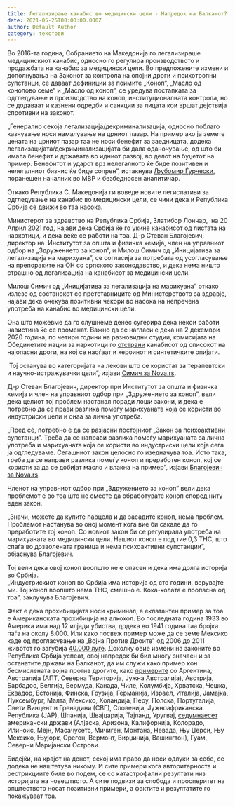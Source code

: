 ```yaml
---
title: Легализирање канабис во медицински цели - Напредок на Балканот?
date: 2021-05-25T00:00:00.000Z
author: Default Author
category: текстови
---
```


Во 2016-та година, Собранието на Македонија го легализираше медицинскиот канабис, односно го регулира производството и продажбата на канабис за медицински цели. Во предложените измени и дополнувања на Законот за контрола на опојни дроги и психотропни супстанци, се даваат дефиниции за поимите „Коноп“, „Масло од конопово семе“ и „Масло од коноп“, се уредува постапката за одгледување и производство на коноп, институционалната контрола, но се додаваат и казнени одредби и санкции за лицата кои вршат дејствија спротивни на законот.  
  
„Генерално секоја легализација/декриминализација, односно поблаго казнување носи намалување на црниот пазар. На пример ако ја земете цената на црниот пазар таа не носи бенефит за заедницата, додека легализацијата/декриминализацијата би дала оданочување, од што би имала бенефит и државата во идниот развој, во делот на буџетот на пример. Бенефитот и ударот врз нелегалното ќе биде позитивен и нелегалниот бизнис ќе биде сопрен”, истакнува [Љубомир Ѓурчески](https://www.slobodnaevropa.mk/a/29563946.html), поранешен началник во МВР и безбедносен аналитичар.  
  
Откако Република С. Македонија ги воведе новите легислативи за одгледување на канабис во медицински цели, се чини дека и Република Србија се движи во таа насока.  
  
Министерот за здравство на Република Србија, Златибор Лончар,  на 20 Април 2021 год, најави дека Србија ќе го укине канабисот од листата на наркотици, и дека веќе се работи на тоа. Д-р Стеван Благојевич, директор на  Институтот за општа и физичка хемија, член на управниот одбор на „Здружението за коноп”, и Милош Симич од „Иницијатива за легализација на марихуана”, се согласија за потребата од усогласување на препораките на ОН со српското законодавство, и дека нема ништо страшно од легализација на канабисот за медицински цели. 

Милош Симич од „Иницијатива за легализација на марихуана” откако излезе од состанокот со претставниците од Министерството за здравје, најави дека очекува позитивни чекори во насока на непречена употреба на канабис во медицински цели.

Она што можевме да го слушнеме денес сугерира дека некои работи навистина ќе се променат. Важно да се нагласи е дека на 2 декември 2020 година, по четири години на разновидни студии, комисијата на Обединетите нации за наркотици го [отстрани](https://european-pirateparty.eu/victory-for-pirates-un-cannabis-legislation-arrives-in-21st-century/) канабисот од списокот на најопасни дроги, на кој се наоѓаат и хероинот и синтетичките опијати.

 Тој останува во категоријата на лекови што се користат за терапевтски и научно-истражувачки цели”, изјави [Симич за Nova.rs](https://nova.rs/vesti/drustvo/marihuana-od-utorka-nije-narkotik-ali-nece-biti-ni-legalna/).

Д-р Стеван Благојевич, директор при Институтот за општа и физичка хемија и член на управниот одбор при „Здружението за коноп”, вели дека целиот тој проблем настанал поради лоши закони, и дека е потребно да се прави разлика помеѓу марихуаната која се користи во индустриски цели и онаа за лична употреба. 

„Пред сè, потребно е да се разјасни постојниот „Закон за психоактивни супстанци”. Треба да се направи разлика помеѓу марихуаната за лична употреба и марихуаната која се користи во индустриски цели која сега ја одгледуваме. Сегашниот закон целосно го изедначува тоа. Исто така, треба да се направи разлика помеѓу коноп и преработен коноп, кој се користи за да се добијат масло и влакна на пример”, изјави [Благојевич за Nova.rs](https://nova.rs/vesti/drustvo/marihuana-od-utorka-nije-narkotik-ali-nece-biti-ni-legalna/). 

Членот на управниот одбор при „Здружението за коноп” вели дека проблемот е во тоа што не смеете да обработувате коноп според ниту еден закон. 

„Значи, можете да купите парцела и да засадите коноп, нема проблем. Проблемот настанува во оној момент кога вие би сакале да го преработите тој коноп. Со новиот закон би се регулирала употреба на марихуаната во медицински цели. Нашиот коноп е под тие 0,3 THC, што спаѓа во дозволената граница и нема психоактивни супстанции”, објаснува Благојевич.

Тој вели дека овој коноп воопшто не е опасен и дека има долга историја во Србија.  
„Индустрискиот коноп во Србија има историја од сто години, верувајте ми. Тој коноп воопшто нема THC, смешно е. Кока-колата е поопасна од тоа”, заклучува Благојевич.

Факт е дека прохибицијата носи криминал, а еклатантен пример за тоа е Американската прохибиција на алкохол. Во последната година 1933 во Америка има над 12 илјади убиства, додека во 1941 година таа бројка паѓа на околу 8.000. Или како посвеж пример може да се земе Мексико каде од прогласување на ,Војна Против Дроите" од 2006 до 2011 животот го загубија [40.000 луѓе](https://latimesblogs.latimes.com/laplaza/2011/06/mexico-war-dead-update-figures-40000.html). Доколку овие измени на законите во Република Србија успеат, овој напредок би бил многу значаен и за останатите држави на Балканот, да им служи како пример кон бесмислената војна против дрогите, како [примерите](https://en.wikipedia.org/wiki/Legality_of_cannabis) со Аргентина, Австралија (АПТ, Северна Територија, Јужна Австралија), Австрија, Барбадос, Белгија, Бермуда, Канада, Чиле, Колумбија, Хрватска, Чешка, Еквадор, Естонија, Финска, Грузија, Германија, Израел, Италија, Јамајка, Луксембург, Малта, Мексико, Холандија, Перу, Полска, Португалија, Свети Винцент и Гренадини (СВГ), Словенија, Јужноафриканска Република (ЈАР), Шпанија, Швајцарија, Тајланд, Уругвај, [седумнаесет](https://en.wikipedia.org/wiki/Legality_of_cannabis_by_U.S._jurisdiction) американски држави (Алјаска, Аризона, Калифорнија, Колорадо, Илиноис, Мејн, Масачусетс, Мичиген, Монтана, Невада, Њу Џерси, Њу Мексико, Њујорк, Орегон, Вермонт, Вирџинија, Вашингтон), Гуам, Северни Маријански Острови.

Бидејќи, на крајот на денот, секој има право да носи одлуки за себе, се додека не наштетува никому. И сите примери кога авторитарноста и рестрикциите биле во подем, се со катастрофални резултати низ историјата на човештвото. А сите подвизи за слобода и просперитет на општеството носат позитивни примери, а фактите и резултатите го покажуваат тоа.
